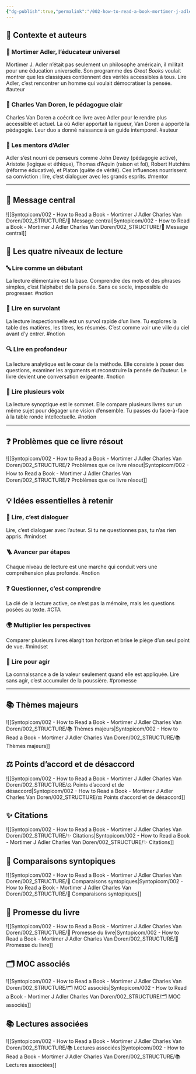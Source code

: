```yaml
---
{"dg-publish":true,"permalink":"/002-how-to-read-a-book-mortimer-j-adler-charles-van-doren/002-how-to-read-a-book-mortimer-j-adler-charles-van-doren/","noteIcon":""}
---
```


## 👤 Contexte et auteurs


<div class="transclusion internal-embed is-loaded"><div class="markdown-embed">



### 👨 Mortimer Adler, l’éducateur universel


<div class="transclusion internal-embed is-loaded"><div class="markdown-embed">



Mortimer J. Adler n’était pas seulement un philosophe américain, il militait pour une éducation universelle. Son programme des _Great Books_ voulait montrer que les classiques contiennent des vérités accessibles à tous. Lire Adler, c’est rencontrer un homme qui voulait démocratiser la pensée. #auteur

</div></div>


### 👨 Charles Van Doren, le pédagogue clair


<div class="transclusion internal-embed is-loaded"><div class="markdown-embed">



Charles Van Doren a coécrit ce livre avec Adler pour le rendre plus accessible et actuel. Là où Adler apportait la rigueur, Van Doren a apporté la pédagogie. Leur duo a donné naissance à un guide intemporel. #auteur

</div></div>


### 🌟 Les mentors d’Adler


<div class="transclusion internal-embed is-loaded"><div class="markdown-embed">



Adler s’est nourri de penseurs comme John Dewey (pédagogie active), Aristote (logique et éthique), Thomas d’Aquin (raison et foi), Robert Hutchins (réforme éducative), et Platon (quête de vérité). Ces influences nourrissent sa conviction : lire, c’est dialoguer avec les grands esprits. #mentor

---

</div></div>


</div></div>


## 🎯 Message central

![[Syntopicom/002 - How to Read a Book - Mortimer J Adler Charles Van Doren/002_STRUCTURE/🎯 Message central\|Syntopicom/002 - How to Read a Book - Mortimer J Adler Charles Van Doren/002_STRUCTURE/🎯 Message central]]

## 🧩 Les quatre niveaux de lecture


<div class="transclusion internal-embed is-loaded"><div class="markdown-embed">



### 🔤 Lire comme un débutant


<div class="transclusion internal-embed is-loaded"><div class="markdown-embed">



La lecture élémentaire est la base. Comprendre des mots et des phrases simples, c’est l’alphabet de la pensée. Sans ce socle, impossible de progresser. #notion

</div></div>


### 📖 Lire en survolant


<div class="transclusion internal-embed is-loaded"><div class="markdown-embed">



La lecture inspectionnelle est un survol rapide d’un livre. Tu explores la table des matières, les titres, les résumés. C’est comme voir une ville du ciel avant d’y entrer. #notion

</div></div>


### 🔍 Lire en profondeur


<div class="transclusion internal-embed is-loaded"><div class="markdown-embed">



La lecture analytique est le cœur de la méthode. Elle consiste à poser des questions, examiner les arguments et reconstruire la pensée de l’auteur. Le livre devient une conversation exigeante. #notion

</div></div>


### 🤝 Lire plusieurs voix


<div class="transclusion internal-embed is-loaded"><div class="markdown-embed">



La lecture synoptique est le sommet. Elle compare plusieurs livres sur un même sujet pour dégager une vision d’ensemble. Tu passes du face-à-face à la table ronde intellectuelle. #notion

---

</div></div>


</div></div>


## ❓ Problèmes que ce livre résout

![[Syntopicom/002 - How to Read a Book - Mortimer J Adler Charles Van Doren/002_STRUCTURE/❓ Problèmes que ce livre résout\|Syntopicom/002 - How to Read a Book - Mortimer J Adler Charles Van Doren/002_STRUCTURE/❓ Problèmes que ce livre résout]]

## 💡 Idées essentielles à retenir


<div class="transclusion internal-embed is-loaded"><div class="markdown-embed">



### 💬 Lire, c’est dialoguer


<div class="transclusion internal-embed is-loaded"><div class="markdown-embed">



Lire, c’est dialoguer avec l’auteur. Si tu ne questionnes pas, tu n’as rien appris. #mindset

</div></div>


### 🪜 Avancer par étapes


<div class="transclusion internal-embed is-loaded"><div class="markdown-embed">



Chaque niveau de lecture est une marche qui conduit vers une compréhension plus profonde. #notion

</div></div>


### ❓ Questionner, c’est comprendre


<div class="transclusion internal-embed is-loaded"><div class="markdown-embed">



La clé de la lecture active, ce n’est pas la mémoire, mais les questions posées au texte. #CTA

</div></div>


### 🌍 Multiplier les perspectives


<div class="transclusion internal-embed is-loaded"><div class="markdown-embed">



Comparer plusieurs livres élargit ton horizon et brise le piège d’un seul point de vue. #mindset

</div></div>


### 🚀 Lire pour agir


<div class="transclusion internal-embed is-loaded"><div class="markdown-embed">



La connaissance a de la valeur seulement quand elle est appliquée. Lire sans agir, c’est accumuler de la poussière. #promesse

---

</div></div>


</div></div>


## 📚 Thèmes majeurs

![[Syntopicom/002 - How to Read a Book - Mortimer J Adler Charles Van Doren/002_STRUCTURE/📚 Thèmes majeurs\|Syntopicom/002 - How to Read a Book - Mortimer J Adler Charles Van Doren/002_STRUCTURE/📚 Thèmes majeurs]]

## ⚖️ Points d’accord et de désaccord

![[Syntopicom/002 - How to Read a Book - Mortimer J Adler Charles Van Doren/002_STRUCTURE/⚖️ Points d’accord et de désaccord\|Syntopicom/002 - How to Read a Book - Mortimer J Adler Charles Van Doren/002_STRUCTURE/⚖️ Points d’accord et de désaccord]]

## ✨ Citations

![[Syntopicom/002 - How to Read a Book - Mortimer J Adler Charles Van Doren/002_STRUCTURE/✨ Citations\|Syntopicom/002 - How to Read a Book - Mortimer J Adler Charles Van Doren/002_STRUCTURE/✨ Citations]]

## 🔗 Comparaisons syntopiques

![[Syntopicom/002 - How to Read a Book - Mortimer J Adler Charles Van Doren/002_STRUCTURE/🔗 Comparaisons syntopiques\|Syntopicom/002 - How to Read a Book - Mortimer J Adler Charles Van Doren/002_STRUCTURE/🔗 Comparaisons syntopiques]]

## 🔮 Promesse du livre

![[Syntopicom/002 - How to Read a Book - Mortimer J Adler Charles Van Doren/002_STRUCTURE/🔮 Promesse du livre\|Syntopicom/002 - How to Read a Book - Mortimer J Adler Charles Van Doren/002_STRUCTURE/🔮 Promesse du livre]]

## 🗂️ MOC associés

![[Syntopicom/002 - How to Read a Book - Mortimer J Adler Charles Van Doren/002_STRUCTURE/🗂️ MOC associés\|Syntopicom/002 - How to Read a Book - Mortimer J Adler Charles Van Doren/002_STRUCTURE/🗂️ MOC associés]]

## 📚 Lectures associées

![[Syntopicom/002 - How to Read a Book - Mortimer J Adler Charles Van Doren/002_STRUCTURE/📚 Lectures associées\|Syntopicom/002 - How to Read a Book - Mortimer J Adler Charles Van Doren/002_STRUCTURE/📚 Lectures associées]]